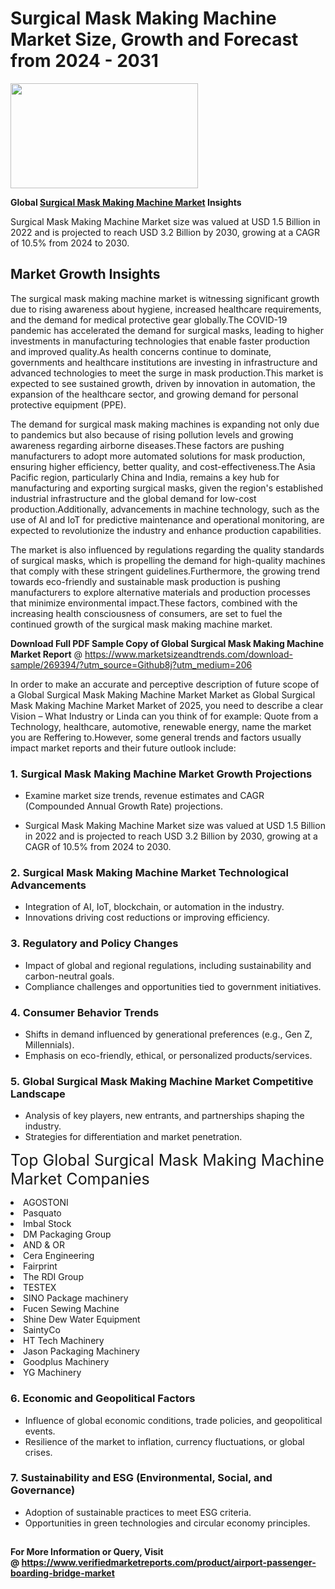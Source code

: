 <H1>Surgical Mask Making Machine Market Size, Growth and Forecast from 2024 - 2031</H1><img class="aligncenter size-medium wp-image-584254" src="https://thirdeyenews.in/wp-content/uploads/2024/09/Global-Market-Research-300x168.jpeg" alt="" width="300" height="168" /><p><strong>Global&nbsp;<a href="https://www.marketsizeandtrends.com/download-sample/269394/?utm_source=Github8j?utm_medium=206">Surgical Mask Making Machine Market</a> Insights</strong></p><p>Surgical Mask Making Machine Market size was valued at USD 1.5 Billion in 2022 and is projected to reach USD 3.2 Billion by 2030, growing at a CAGR of 10.5% from 2024 to 2030.</p><p><h2>Market Growth Insights</h2> <p>The surgical mask making machine market is witnessing significant growth due to rising awareness about hygiene, increased healthcare requirements, and the demand for medical protective gear globally.The COVID-19 pandemic has accelerated the demand for surgical masks, leading to higher investments in manufacturing technologies that enable faster production and improved quality.As health concerns continue to dominate, governments and healthcare institutions are investing in infrastructure and advanced technologies to meet the surge in mask production.This market is expected to see sustained growth, driven by innovation in automation, the expansion of the healthcare sector, and growing demand for personal protective equipment (PPE).</p> <p>The demand for surgical mask making machines is expanding not only due to pandemics but also because of rising pollution levels and growing awareness regarding airborne diseases.These factors are pushing manufacturers to adopt more automated solutions for mask production, ensuring higher efficiency, better quality, and cost-effectiveness.The Asia Pacific region, particularly China and India, remains a key hub for manufacturing and exporting surgical masks, given the region's established industrial infrastructure and the global demand for low-cost production.Additionally, advancements in machine technology, such as the use of AI and IoT for predictive maintenance and operational monitoring, are expected to revolutionize the industry and enhance production capabilities.</p> <p>The market is also influenced by regulations regarding the quality standards of surgical masks, which is propelling the demand for high-quality machines that comply with these stringent guidelines.Furthermore, the growing trend towards eco-friendly and sustainable mask production is pushing manufacturers to explore alternative materials and production processes that minimize environmental impact.These factors, combined with the increasing health consciousness of consumers, are set to fuel the continued growth of the surgical mask making machine market.</p> <p><span class=""><strong>Download Full PDF Sample Copy of Global Surgical Mask Making Machine Market Report</strong> @ <a href="https://www.marketsizeandtrends.com/download-sample/269394/?utm_source=Github8j?utm_medium=206" target="_blank">https://www.marketsizeandtrends.com/download-sample/269394/?utm_source=Github8j?utm_medium=206</a></span></p><p>In order to make an accurate and perceptive description of future scope of a Global&nbsp;Surgical Mask Making Machine Market Market as Global&nbsp;Surgical Mask Making Machine Market Market of 2025, you need to describe a clear Vision &ndash; What Industry or Linda can you think of for example: Quote from a Technology, healthcare, automotive, renewable energy, name the market you are Reffering to.However, some general trends and factors usually impact market reports and their future outlook include:</p><h3>1.&nbsp;<strong>Surgical Mask Making Machine Market Growth Projections</strong></h3><ul><li>Examine market size trends, revenue estimates and CAGR (Compounded Annual Growth Rate) projections.</li><li><p>Surgical Mask Making Machine Market size was valued at USD 1.5 Billion in 2022 and is projected to reach USD 3.2 Billion by 2030, growing at a CAGR of 10.5% from 2024 to 2030.</p></li></ul><h3>2.&nbsp;<strong>Surgical Mask Making Machine Market Technological Advancements</strong></h3><ul><li>Integration of AI, IoT, blockchain, or automation in the industry.</li><li>Innovations driving cost reductions or improving efficiency.</li></ul><h3>3.&nbsp;<strong>Regulatory and Policy Changes</strong></h3><ul><li>Impact of global and regional regulations, including sustainability and carbon-neutral goals.</li><li>Compliance challenges and opportunities tied to government initiatives.</li></ul><h3>4.&nbsp;<strong>Consumer Behavior Trends</strong></h3><ul><li>Shifts in demand influenced by generational preferences (e.g., Gen Z, Millennials).</li><li>Emphasis on eco-friendly, ethical, or personalized products/services.</li></ul><h3>5.&nbsp;<strong>Global Surgical Mask Making Machine Market Competitive Landscape</strong></h3><ul><li>Analysis of key players, new entrants, and partnerships shaping the industry.</li><li>Strategies for differentiation and market penetration.</li></ul><p data-pm-slice="1 1 []"><span style="color: inherit; font-family: inherit; font-size: 25px;">Top Global Surgical Mask Making Machine Market Companies</span></p><div class="" data-test-id=""><p><li>AGOSTONI</li><li> Pasquato</li><li> Imbal Stock</li><li> DM Packaging Group</li><li> AND & OR</li><li> Cera Engineering</li><li> Fairprint</li><li> The RDI Group</li><li> TESTEX</li><li> SINO Package machinery</li><li> Fucen Sewing Machine</li><li> Shine Dew Water Equipment</li><li> SaintyCo</li><li> HT Tech Machinery</li><li> Jason Packaging Machinery</li><li> Goodplus Machinery</li><li> YG Machinery</li></p></div><h3>6.&nbsp;<strong>Economic and Geopolitical Factors</strong></h3><ul><li>Influence of global economic conditions, trade policies, and geopolitical events.</li><li>Resilience of the market to inflation, currency fluctuations, or global crises.</li></ul><h3>7.&nbsp;<strong>Sustainability and ESG (Environmental, Social, and Governance)</strong></h3><ul><li>Adoption of sustainable practices to meet ESG criteria.</li><li>Opportunities in green technologies and circular economy principles.</li></ul><h2><strong style="font-size: 14px;">For More Information or Query, Visit @&nbsp;</strong><a style="background-color: #ffffff; font-size: 14px;" href="https://www.marketsizeandtrends.com/report/surgical-mask-making-machine-market/" target="_blank">https://www.verifiedmarketreports.com/product/airport-passenger-boarding-bridge-market</a></h2>